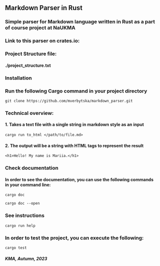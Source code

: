 ## Markdown Parser in Rust
### Simple parser for Markdown language written in Rust as a part of course project at NaUKMA

### Link to this parser on crates.io: 

### Project Structure file: 
#### ./project_structure.txt

### Installation

### Run the following Cargo command in your project directory 
```
git clone https://github.com/mverbytska/markdown_parser.git
```

### Technical overview:

#### 1. Takes a text file with a single string in markdown style as an input
```
cargo run to_html </path/to/file.md>
```

#### 2. The output will be a string with HTML tags to represent the result

```
<h1>Hello! My name is Mariia.</h1>
```

### Check documentation 

#### In order to see the documentation, you can use the following commands in your command line:
```
cargo doc

cargo doc --open
```

### See instructions

```
cargo run help
```

### In order to test the project, you can execute the following:
```
cargo test
```
#### *KMA, Autumn, 2023*  